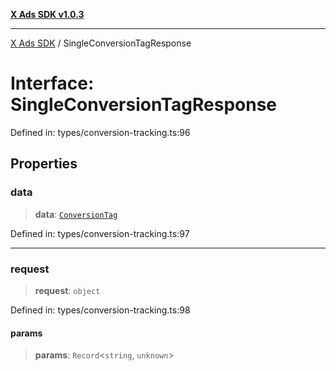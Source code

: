 [**X Ads SDK v1.0.3**](../README.md)

***

[X Ads SDK](../globals.md) / SingleConversionTagResponse

# Interface: SingleConversionTagResponse

Defined in: types/conversion-tracking.ts:96

## Properties

### data

> **data**: [`ConversionTag`](ConversionTag.md)

Defined in: types/conversion-tracking.ts:97

***

### request

> **request**: `object`

Defined in: types/conversion-tracking.ts:98

#### params

> **params**: `Record`\<`string`, `unknown`\>
